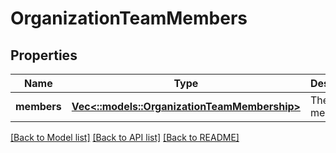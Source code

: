 # OrganizationTeamMembers

## Properties
Name | Type | Description | Notes
------------ | ------------- | ------------- | -------------
**members** | [**Vec<::models::OrganizationTeamMembership>**](OrganizationTeamMembership.md) | The team members | [default to null]

[[Back to Model list]](../README.md#documentation-for-models) [[Back to API list]](../README.md#documentation-for-api-endpoints) [[Back to README]](../README.md)


